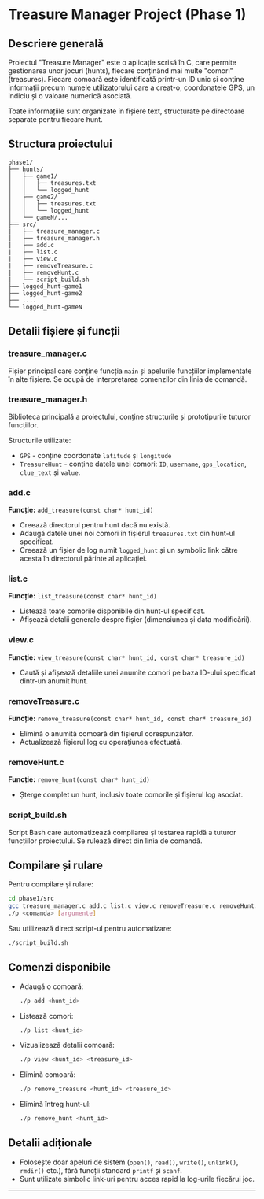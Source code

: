 # Treasure Manager Project (Phase 1)

## Descriere generală

Proiectul "Treasure Manager" este o aplicație scrisă în C, care permite gestionarea unor jocuri (hunts), fiecare conținând mai multe "comori" (treasures). Fiecare comoară este identificată printr-un ID unic și conține informații precum numele utilizatorului care a creat-o, coordonatele GPS, un indiciu și o valoare numerică asociată.

Toate informațiile sunt organizate în fișiere text, structurate pe directoare separate pentru fiecare hunt.

## Structura proiectului

```
phase1/
├── hunts/
│   ├── game1/
│   │   ├── treasures.txt
│   │   └── logged_hunt
│   ├── game2/
│   │   ├── treasures.txt
│   │   └── logged_hunt
│   └── gameN/...
├── src/
|   ├── treasure_manager.c
|   ├── treasure_manager.h
|   ├── add.c
|   ├── list.c
|   ├── view.c
|   ├── removeTreasure.c
|   ├── removeHunt.c
|   └── script_build.sh
├── logged_hunt-game1
├── logged_hunt-game2
├── ....
└── logged_hunt-gameN  
```

## Detalii fișiere și funcții

### treasure_manager.c
Fișier principal care conține funcția `main` și apelurile funcțiilor implementate în alte fișiere. Se ocupă de interpretarea comenzilor din linia de comandă.

### treasure_manager.h
Biblioteca principală a proiectului, conține structurile și prototipurile tuturor funcțiilor.

Structurile utilizate:

- `GPS` - conține coordonate `latitude` și `longitude`
- `TreasureHunt` - conține datele unei comori: `ID`, `username`, `gps_location`, `clue_text` și `value`.

### add.c

**Funcție:** `add_treasure(const char* hunt_id)`

- Creează directorul pentru hunt dacă nu există.
- Adaugă datele unei noi comori în fișierul `treasures.txt` din hunt-ul specificat.
- Creează un fișier de log numit `logged_hunt` și un symbolic link către acesta în directorul părinte al aplicației.

### list.c

**Funcție:** `list_treasure(const char* hunt_id)`

- Listează toate comorile disponibile din hunt-ul specificat.
- Afișează detalii generale despre fișier (dimensiunea și data modificării).

### view.c

**Funcție:** `view_treasure(const char* hunt_id, const char* treasure_id)`

- Caută și afișează detaliile unei anumite comori pe baza ID-ului specificat dintr-un anumit hunt.

### removeTreasure.c

**Funcție:** `remove_treasure(const char* hunt_id, const char* treasure_id)`

- Elimină o anumită comoară din fișierul corespunzător.
- Actualizează fișierul log cu operațiunea efectuată.

### removeHunt.c

**Funcție:** `remove_hunt(const char* hunt_id)`

- Șterge complet un hunt, inclusiv toate comorile și fișierul log asociat.

### script_build.sh

Script Bash care automatizează compilarea și testarea rapidă a tuturor funcțiilor proiectului. Se rulează direct din linia de comandă.

## Compilare și rulare

Pentru compilare și rulare:
```bash
cd phase1/src
gcc treasure_manager.c add.c list.c view.c removeTreasure.c removeHunt.c -o p
./p <comanda> [argumente]
```

Sau utilizează direct script-ul pentru automatizare:
```bash
./script_build.sh
```

## Comenzi disponibile

- Adaugă o comoară:
  ```bash
  ./p add <hunt_id>
  ```

- Listează comori:
  ```bash
  ./p list <hunt_id>
  ```

- Vizualizează detalii comoară:
  ```bash
  ./p view <hunt_id> <treasure_id>
  ```

- Elimină comoară:
  ```bash
  ./p remove_treasure <hunt_id> <treasure_id>
  ```

- Elimină întreg hunt-ul:
  ```bash
  ./p remove_hunt <hunt_id>
  ```

## Detalii adiționale

- Folosește doar apeluri de sistem (`open()`, `read()`, `write()`, `unlink()`, `rmdir()` etc.), fără funcții standard `printf` și `scanf`.
- Sunt utilizate simbolic link-uri pentru acces rapid la log-urile fiecărui joc.

---
